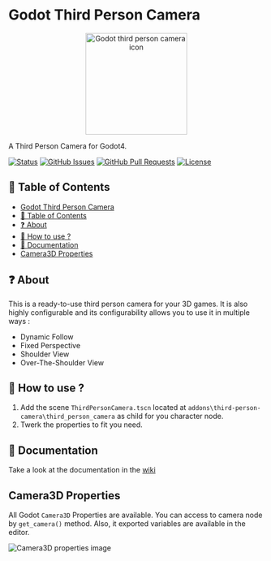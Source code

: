 # Godot Third Person Camera

<p align="center">
  <a href="https://godotengine.org">
	<img src="TPC-doc-assets/ThirdPersonCamera.svg" width="200" alt="Godot third person camera icon">
  </a>
</p>


A Third Person Camera for Godot4.

[![Status](https://img.shields.io/badge/status-active-success.svg)](Status)
[![GitHub Issues](https://img.shields.io/github/issues/JeanKouss/godot-third-person-camera)](https://github.com/JeanKouss/godot-third-person-camera/issues)
[![GitHub Pull Requests](https://img.shields.io/github/issues-pr/JeanKouss/godot-third-person-camera)](https://github.com/JeanKouss/godot-third-person-camera/pulls)
[![License](https://img.shields.io/badge/license-MIT-blue.svg)](/LICENSE)

## 📝 Table of Contents

- [Godot Third Person Camera](#godot-third-person-camera)
- [📝 Table of Contents](#-table-of-contents)
- [❓ About](#-about)
- [🧤 How to use ?](#how-to-use)
- [📖 Documentation](#documentation)
- [Camera3D Properties](#camera3d-properties)

## ❓ About<a id = "about"></a>

This is a ready-to-use third person camera for your 3D games. It is also highly configurable and its configurability allows you to use it in multiple ways :
- Dynamic Follow
- Fixed Perspective
- Shoulder View
- Over-The-Shoulder View

## 🧤 How to use ?<a id = "how-to-use"></a>

1. Add the scene `ThirdPersonCamera.tscn` located at `addons\third-person-camera\third_person_camera` as child for you character node.
2. Twerk the properties to fit you need.

## 📖 Documentation <a id = "documentation"></a>

Take a look at the documentation in the [wiki](https://github.com/JeanKouss/godot-third-person-camera/wiki#-documentation)

## Camera3D Properties

All Godot `Camera3D` Properties are available. You can access to camera node by `get_camera()` method. Also, it exported variables are available in the editor.

![Camera3D properties image](TPC-readme-assets/doc/inspector.png)
